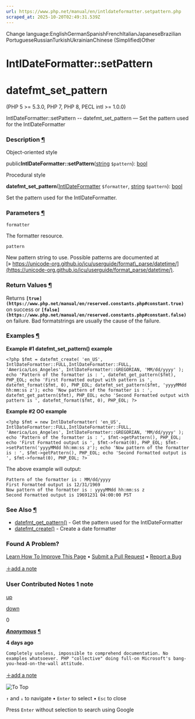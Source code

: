 ```yaml
---
url: https://www.php.net/manual/en/intldateformatter.setpattern.php
scraped_at: 2025-10-20T02:49:31.539Z
---
```


Change language:EnglishGermanSpanishFrenchItalianJapaneseBrazilian PortugueseRussianTurkishUkrainianChinese (Simplified)Other

# IntlDateFormatter::setPattern

# datefmt\_set\_pattern

(PHP 5 >= 5.3.0, PHP 7, PHP 8, PECL intl >= 1.0.0)

IntlDateFormatter::setPattern \-\- datefmt\_set\_pattern — Set the pattern used for the IntlDateFormatter

### Description [¶](https://www.php.net/manual/en/intldateformatter.setpattern.php\#refsect1-intldateformatter.setpattern-description)

Object-oriented style


public**IntlDateFormatter::setPattern**([string](https://www.php.net/manual/en/language.types.string.php) `$pattern`): [bool](https://www.php.net/manual/en/language.types.boolean.php)

Procedural style


**datefmt\_set\_pattern**([IntlDateFormatter](https://www.php.net/manual/en/class.intldateformatter.php) `$formatter`, [string](https://www.php.net/manual/en/language.types.string.php) `$pattern`): [bool](https://www.php.net/manual/en/language.types.boolean.php)

Set the pattern used for the IntlDateFormatter.


### Parameters [¶](https://www.php.net/manual/en/intldateformatter.setpattern.php\#refsect1-intldateformatter.setpattern-parameters)

`formatter`

The formatter resource.


`pattern`

New pattern string to use.
Possible patterns are documented at [» https://unicode-org.github.io/icu/userguide/format\_parse/datetime/](https://unicode-org.github.io/icu/userguide/format_parse/datetime/).


### Return Values [¶](https://www.php.net/manual/en/intldateformatter.setpattern.php\#refsect1-intldateformatter.setpattern-returnvalues)

Returns **`[true](https://www.php.net/manual/en/reserved.constants.php#constant.true)`** on success or **`[false](https://www.php.net/manual/en/reserved.constants.php#constant.false)`** on failure.
Bad formatstrings are usually the cause of the failure.


### Examples [¶](https://www.php.net/manual/en/intldateformatter.setpattern.php\#refsect1-intldateformatter.setpattern-examples)

**Example #1 **datefmt\_set\_pattern()** example**

`<?php
$fmt = datefmt_create(
    'en_US',
    IntlDateFormatter::FULL,IntlDateFormatter::FULL,
    'America/Los_Angeles',
    IntlDateFormatter::GREGORIAN,
    'MM/dd/yyyy'
);
echo 'Pattern of the formatter is : ', datefmt_get_pattern($fmt), PHP_EOL;
echo 'First Formatted output with pattern is ', datefmt_format($fmt, 0), PHP_EOL;
datefmt_set_pattern($fmt, 'yyyyMMdd hh:mm:ss z');
echo 'Now pattern of the formatter is : ', datefmt_get_pattern($fmt), PHP_EOL;
echo 'Second Formatted output with pattern is ', datefmt_format($fmt, 0), PHP_EOL;
?>`

**Example #2 OO example**

`<?php
$fmt = new IntlDateFormatter(
    'en_US',
    IntlDateFormatter::FULL,IntlDateFormatter::FULL,
    'America/Los_Angeles',
    IntlDateFormatter::GREGORIAN,
    'MM/dd/yyyy'
);
echo 'Pattern of the formatter is : ', $fmt->getPattern(), PHP_EOL;
echo 'First Formatted output is ', $fmt->format(0), PHP_EOL;
$fmt->setPattern('yyyyMMdd hh:mm:ss z');
echo 'Now pattern of the formatter is : ', $fmt->getPattern(), PHP_EOL;
echo 'Second Formatted output is ', $fmt->format(0), PHP_EOL;
?>`

The above example will output:

```
Pattern of the formatter is : MM/dd/yyyy
First Formatted output is 12/31/1969
Now pattern of the formatter is : yyyyMMdd hh:mm:ss z
Second Formatted output is 19691231 04:00:00 PST
```

### See Also [¶](https://www.php.net/manual/en/intldateformatter.setpattern.php\#refsect1-intldateformatter.setpattern-seealso)

- [datefmt\_get\_pattern()](https://www.php.net/manual/en/intldateformatter.getpattern.php) \- Get the pattern used for the IntlDateFormatter
- [datefmt\_create()](https://www.php.net/manual/en/intldateformatter.create.php) \- Create a date formatter

### Found A Problem?

[Learn How To Improve This Page](https://github.com/php/doc-base/blob/master/README.md "This will take you to our contribution guidelines on GitHub")
•
[Submit a Pull Request](https://github.com/php/doc-en/blob/master/reference/intl/dateformatter/set-pattern.xml)
•
[Report a Bug](https://github.com/php/doc-en/issues/new?body=From%20manual%20page:%20https:%2F%2Fphp.net%2Fintldateformatter.setpattern%0A%0A---)

[＋add a note](https://www.php.net/manual/add-note.php?sect=intldateformatter.setpattern&repo=en&redirect=https://www.php.net/manual/en/intldateformatter.setpattern.php)

### User Contributed Notes 1 note

[up](https://www.php.net/manual/vote-note.php?id=130518&page=intldateformatter.setpattern&vote=up "Vote up!")

[down](https://www.php.net/manual/vote-note.php?id=130518&page=intldateformatter.setpattern&vote=down "Vote down!")

0


[**_Anonymous_**](https://www.php.net/manual/en/intldateformatter.setpattern.php#130518) [¶](https://www.php.net/manual/en/intldateformatter.setpattern.php#130518)

**4 days ago**

`Completely useless, impossible to comprehend documentation. No examples whatsoever. PHP "collective" doing full-on Microsoft's bang-you-head-on-the-wall attitude.`

[＋add a note](https://www.php.net/manual/add-note.php?sect=intldateformatter.setpattern&repo=en&redirect=https://www.php.net/manual/en/intldateformatter.setpattern.php)

![To Top](https://www.php.net/images/to-top@2x.png)

`↑` and `↓` to navigate •
`Enter` to select •
`Esc` to close


Press `Enter` without
selection to search using Google